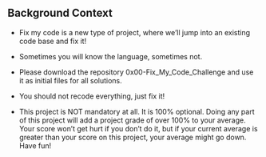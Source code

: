 ## Background Context
- Fix my code is a new type of project, where we’ll jump into an existing code base and fix it!

- Sometimes you will know the language, sometimes not.

- Please download the repository 0x00-Fix_My_Code_Challenge and use it as initial files for all solutions.

- You should not recode everything, just fix it!

- This project is NOT mandatory at all. It is 100% optional. Doing any part of this project will add a project grade of over 100% to your average. Your score won’t get hurt if you don’t do it, but if your current average is greater than your score on this project, your average might go down. Have fun!
